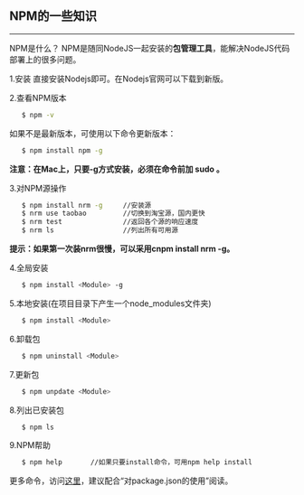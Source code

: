 ## NPM的一些知识
---

NPM是什么？
NPM是随同NodeJS一起安装的**包管理工具**，能解决NodeJS代码部署上的很多问题。

1.安装
直接安装Nodejs即可。在Nodejs官网可以下载到新版。

2.查看NPM版本
```bash
   $ npm -v
```

如果不是最新版本，可使用以下命令更新版本：
```bash
   $ npm install npm -g
```

**注意：在Mac上，只要-g方式安装，必须在命令前加 sudo 。**

3.对NPM源操作
```bash
   $ npm install nrm -g     //安装源
   $ nrm use taobao         //切换到淘宝源，国内更快
   $ nrm test               //返回各个源的响应速度
   $ nrm ls                 //列出所有可用源
```

**提示：如果第一次装nrm很慢，可以采用cnpm  install nrm -g。**

4.全局安装
```bash
   $ npm install <Module> -g
```

5.本地安装(在项目目录下产生一个node_modules文件夹)
```bash
   $ npm install <Module>
```

6.卸载包
```bash
   $ npm uninstall <Module>
```

7.更新包
```bash
   $ npm unpdate <Module>
```

8.列出已安装包
```bash
   $ npm ls
```

9.NPM帮助
```bash
   $ npm help       //如果只要install命令，可用npm help install
```


更多命令，访问[这里](https://docs.npmjs.com/)，建议配合“对package.json的使用”阅读。